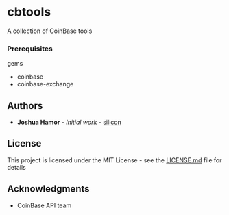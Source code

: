 # cbtools

A collection of CoinBase tools

### Prerequisites

gems

 * coinbase
 * coinbase-exchange

## Authors

* **Joshua Hamor** - *Initial work* - [silicon](https://github.com/silicon)

## License

This project is licensed under the MIT License - see the [LICENSE.md](LICENSE.md) file for details

## Acknowledgments

* CoinBase API team
